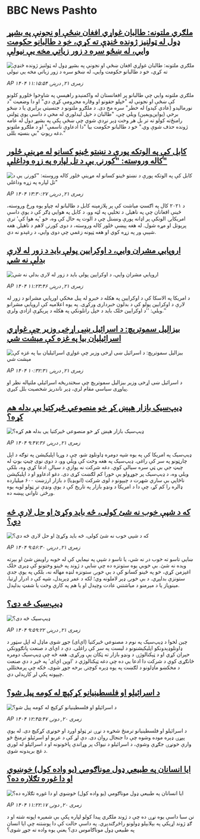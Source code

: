 # BBC News Pashto## [ملګري ملتونه: طالبان غواړي افغان ښځې او نجونې په بشپړ ډول له ټولنیز ژونده څنډې ته کړي، خو د طالبانو حکومت وايي، له ښځو سره د زور زیاتي مخه یې نیولې](https://www.bbc.com/pashto/articles/cp8zj2p6xyjo?at_medium=RSS&at_campaign=rss?at_campaign=githubrss)![ملګري ملتونه: طالبان غواړي افغان ښځې او نجونې په بشپړ ډول له ټولنیز ژونده څنډې ته کړي، خو د طالبانو حکومت وايي، له ښځو سره د زور زیاتي مخه یې نیولې](https://ichef.bbci.co.uk/ace/ws/240/cpsprodpb/530f/live/3925c260-776a-11f0-a975-cb151ca452f4.jpg)_AP ۱۴۰۴ زمری ۲۱, درېنۍ ۱۱:۱۵:۵۴_ملګري‌ ملتونه وايي چې طالبانو پر افغانستان له واکمنېدو راهیسې په شاوخوا څلورو کلونو کې ښځې او نجونې له "خپلو حقونو او وقاره محرومې کړې دي" او دا وضعیت "د نورمالېدو (عادي کېدو) له خطر" سره مخ دی.
د ملګرو ملتونو د جنسيتي برابري یا د ښځو برخې (یو‌اېن‌وېمېن) ویلي چې، "طالبان د خپل لیدلوري له مخې د داسې یوې ټولنې رامنځ‌ته کولو ته تر بل هر وخت ډېر نږدې شوي چې ښځې پکې په بشپړ دول له عامه ژونده حذف شوې وي."
خو د طالبانو حکومت بیا "دا ادعاوې ناسمې" او د ملګرو ملتونو دغه رپوټ "بې بنسټه بللی."## [کابل کې په الوتکه پورې د نښتو ځینو کسانو له مړینې څلور کاله وروسته: "کورنۍ یې د تل لپاره په زړه وداغلې"](https://www.bbc.com/pashto/articles/cd7y2e4882ro?at_medium=RSS&at_campaign=rss?at_campaign=githubrss)![کابل کې په الوتکه پورې د نښتو ځینو کسانو له مړینې څلور کاله وروسته: "کورنۍ یې د تل لپاره په زړه وداغلې"](https://ichef.bbci.co.uk/ace/ws/240/cpsprodpb/3b6b/live/92d24c60-7775-11f0-a975-cb151ca452f4.png)_AP ۱۴۰۴ زمری ۲۱, درېنۍ ۱۳:۳۰:۲۷_د ۲۰۲۱ کال په اګسټ میاشت کې پر پلازمېنه کابل د طالبانو له چپاو یوه ورځ وروسته، ځینې افغانان چې په ناهیلۍ د تخلیې په لټه وو، د کابل په هوايي ډګر کې د یوې داسې امریکايۍ الوتکې پر اډانه پورې ونښتل چې د الوت په حال کې وه، خو 'په هوا کې' ترې پرېوتل او مړه شول.
له هغه پېښې څلور کاله وروسته، د دوی کورنۍ لاهم د ناهیلۍ هغه شېبې ور په زړه کوي او هغه ټپونه زغمي چې دوی وايي، د رغېدو نه دي.## [اروپايي مشران وايي، د اوکرایین پولې باید د زور له لارې بدلې نه شي](https://www.bbc.com/pashto/articles/cj9wzj8gwr8o?at_medium=RSS&at_campaign=rss?at_campaign=githubrss)![اروپايي مشران وايي، د اوکرایین پولې باید د زور له لارې بدلې نه شي](https://ichef.bbci.co.uk/ace/ws/240/cpsprodpb/44b6/live/f5a75450-776d-11f0-a975-cb151ca452f4.png)_AP ۱۴۰۴ زمری ۲۱, درېنۍ ۱۱:۲۳:۴۶_د امریکا په الاسکا کې د اوکرایین په هکله د خبرو له پیل مخکې اورپايي مشرانو د زور له لارې د اوکرایین پولو کې د بدلون خبرداری ورکړی.
په یوه اعلامیه کې اروپايي مشرانو ویلي: ''د اوکرایین خلک باید د خپل راتلونکي په هکله د پرېکړې ازادي ولري.''## [بیزالیل سموترېچ: د اسرائیل ښی اړخی وزیر چې غواړي اسرائیلیان بیا په غزه کې مېشت شي](https://www.bbc.com/pashto/articles/cvg096dvgnyo?at_medium=RSS&at_campaign=rss?at_campaign=githubrss)![بیزالیل سموترېچ: د اسرائیل ښی اړخی وزیر چې غواړي اسرائیلیان بیا په غزه کې مېشت شي](https://ichef.bbci.co.uk/ace/ws/240/cpsprodpb/f548/live/b9368560-775c-11f0-a975-cb151ca452f4.jpg)_AP ۱۴۰۴ زمری ۲۱, درېنۍ ۱۰:۳۲:۳۱_د اسرائیل ښی اړخی وزیر بیزالیل سموترېچ چې سختدریځه اسرائیلي ملتپاله نظر او پیاوړی سیاسي مقام لري، ډېر ناندریز شخصیت بلل کېږي.## [ډیپ‌سیک بازار هېښ کړ خو منصوعي ځیرکتیا یې  بدله هم کړه؟](https://www.bbc.com/pashto/articles/cn7228z434ko?at_medium=RSS&at_campaign=rss?at_campaign=githubrss)![ډیپ‌سیک بازار هېښ کړ خو منصوعي ځیرکتیا یې  بدله هم کړه؟](https://ichef.bbci.co.uk/ace/ws/240/cpsprodpb/58eb/live/27bc24a0-7761-11f0-8071-1788c7e8ae0e.jpg)_AP ۱۴۰۴ زمری ۲۱, درېنۍ ۹:۴۷:۳۶_ډیپ‌سیک په امریکا کې په یوه شپه دومره ډاونلوډ شو، چې د وړیا اپلیکیشن په توګه د اپل چارټونو په سر کې راغی.
ډیپ‌سیک په هغه وخت کې ویلي وو، د دوی نوی چیټ بوټ له چیټ جي بي ټي سره سیالي کوي. دغه شرکت نه یوازې د سیالۍ ادعا کړې وه، بلکې ویلي وه، د ډیپ‌سیک پر جوړولو یې خورا کم لګښت کړی دی.
دغو ادعاوو او د اپلیکېشن ناڅاپي بې ساري شهرت د چیپونو د لوی شرکت (انویډیا) د بازار ارزښت ۶۰۰ میلیارده ډالره را کم کړ، چې دا د امریکا د ونډو بازار په تاریخ کې د یوې ونډې تر ټولو لویه یوه ورځنۍ تاواني پېښه ده.## [که د شپې خوب نه شئ کولی، څه باید وکړئ او حل لارې څه دي؟](https://www.bbc.com/pashto/articles/c99ydvl782do?at_medium=RSS&at_campaign=rss?at_campaign=githubrss)![که د شپې خوب نه شئ کولی، څه باید وکړئ او حل لارې څه دي؟](https://ichef.bbci.co.uk/ace/ws/240/cpsprodpb/fc47/live/7aa57710-7762-11f0-a975-cb151ca452f4.jpg)_AP ۱۴۰۴ زمری ۲۱, درېنۍ ۹:۵۶:۳۰_ښايي تاسو ته خوب در نه شي، یا تاسو د شپې په نیمایي کې له خوبه راویښ شئ او بېرته ویده نه شئ.
بې خوبي یوه ستونزه ده چې ښايي د ژوند په ځینو وختونو کې ډیری خلک اغېزمن کړي، خو په ځینو کسانو کې د بې خوبۍ ستونزه لنډه مهاله نه، بلکې په یوې جدي ستونزې بدلېږي.  د بې خوبۍ ډېر لاملونه وي؛ لکه د عمر ډېرېدل، شپه کې د ادرار  اړتیا، مینوپاز یا د مېرمنو د میاشتني عادت وچېدل او یا هم په کاري وخت یا شفټ بدلېدل.## [ډیپ‌سیک څه دی؟](https://www.bbc.com/pashto/articles/ckgnekxl67ro?at_medium=RSS&at_campaign=rss?at_campaign=githubrss)![ډیپ‌سیک څه دی؟](https://ichef.bbci.co.uk/ace/ws/240/cpsprodpb/632a/live/1e508630-dd84-11ef-bc01-8f2c83dad217.jpg)_AP ۱۴۰۴ زمری ۲۱, درېنۍ ۹:۵۹:۲۲_چین لخوا د ډیپ‌سیک په نوم د مصنوعي ځیرکتیا (اې‌ای) جوړ شوی ماډل له اپل سټور د ډاونلوډېدونکو اپلیکېشنونو د لیست په سر کې راغلی. دې د اې‌ای د صنعت پانګوونکي حیران کړي او د ټېکنالوژۍ د ونډو بازار ته ټکان یې ورکړی. هغه څه چې ډیپ‌سیک دومره ځانګړی کوي د شرکت دا ادعا یې ده چې دغه ټېکنالوژي د 'اوپن اې‌ای' په څېر د دې صنعت د مخکښو ماډلونو د لګښت په یوه ډېره کوچنۍ برخه جوړ شوی، ځکه چې پرمختللي چېپونه پکې لږ کارېدلي دي.‌## [د اسرائیلو او فلسطینیانو کړکېچ له کومه پیل شو؟](https://www.bbc.com/pashto/articles/cly4qqyl7qpo?at_medium=RSS&at_campaign=rss?at_campaign=githubrss)![د اسرائیلو او فلسطینیانو کړکېچ له کومه پیل شو؟](https://ichef.bbci.co.uk/ace/ws/240/cpsprodpb/ea1b/live/e6bd5250-d74f-11ef-87df-d575b9a434a4.jpg)_AP ۱۴۰۴ زمری ۲۰, دونۍ ۱۲:۴۵:۴۷_د اسرائیلو او فلسطینیانو ترمنځ شخړه د نړۍ تر ټولو اوږد او خونړی کړکېچ دی. له یوې پېړۍ ډېره موده وشوه چې دا جنجال روان دی. دې لړ کې د عربو او اسرئیلو ترمنځ څو وارې خونړۍ جګړې وشوې، د اسرائیلو د نیواک پر وړاندې پاڅونونه او د اسرائیلو له لوري د غچ بریدونه شوي.## [ایا انسانان په طبیعي ډول موناګومي (یو واده کول)  خوښوي او دا غوره تګلاره ده؟](https://www.bbc.com/pashto/articles/crenwwwzr80o?at_medium=RSS&at_campaign=rss?at_campaign=githubrss)![ایا انسانان په طبیعي ډول موناګومي (یو واده کول)  خوښوي او دا غوره تګلاره ده؟](https://ichef.bbci.co.uk/ace/ws/240/cpsprodpb/45b5/live/33a69480-51b9-11f0-a2ff-17a82c2e8bc4.jpg)_AP ۱۴۰۴ زمری ۲۰, دونۍ ۱۱:۲۲:۱۷_نن سبا داسې یوه نړۍ ده چې د ژوند ملګري پیدا کولو لپاره پکې  بې شمېره اپونه شته او د ګډ ژوند اړیکي په بېلابېلو ډولونو راڅرګندېږي. په داسې حالت کې دا پوښتنه چې ایا انسان په طبیعي ډول موناګاموس دی؟ یعنې یوه واده ته جوړ شوی؟